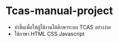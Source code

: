 # Tcas-manual-project
- ทำขึ้นเพื่อให้ผู้ใช้งานได้ศึกษาระบบ TCAS อย่างง่าย
- ใช้ภาษา HTML CSS Javascript
